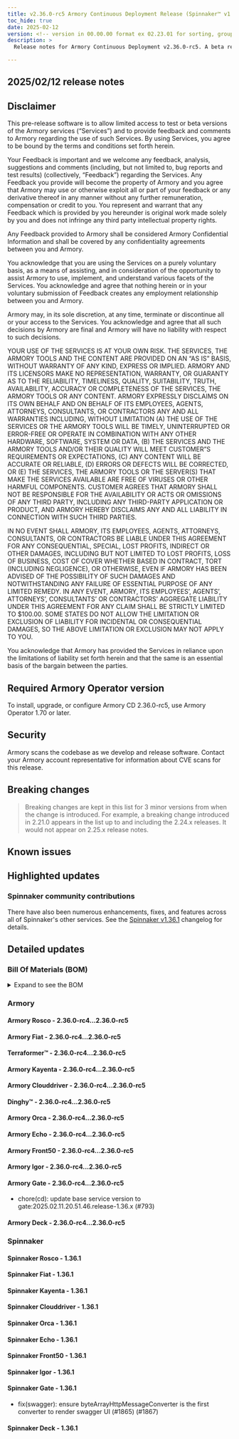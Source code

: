 ```yaml
---
title: v2.36.0-rc5 Armory Continuous Deployment Release (Spinnaker™ v1.36.1)
toc_hide: true
date: 2025-02-12
version: <!-- version in 00.00.00 format ex 02.23.01 for sorting, grouping -->
description: >
  Release notes for Armory Continuous Deployment v2.36.0-rc5. A beta release is not meant for installation in production environments.

---
```


## 2025/02/12 release notes

## Disclaimer

This pre-release software is to allow limited access to test or beta versions of the Armory services (“Services”) and to provide feedback and comments to Armory regarding the use of such Services. By using Services, you agree to be bound by the terms and conditions set forth herein.

Your Feedback is important and we welcome any feedback, analysis, suggestions and comments (including, but not limited to, bug reports and test results) (collectively, “Feedback”) regarding the Services. Any Feedback you provide will become the property of Armory and you agree that Armory may use or otherwise exploit all or part of your feedback or any derivative thereof in any manner without any further remuneration, compensation or credit to you. You represent and warrant that any Feedback which is provided by you hereunder is original work made solely by you and does not infringe any third party intellectual property rights.

Any Feedback provided to Armory shall be considered Armory Confidential Information and shall be covered by any confidentiality agreements between you and Armory.

You acknowledge that you are using the Services on a purely voluntary basis, as a means of assisting, and in consideration of the opportunity to assist Armory to use, implement, and understand various facets of the Services. You acknowledge and agree that nothing herein or in your voluntary submission of Feedback creates any employment relationship between you and Armory.

Armory may, in its sole discretion, at any time, terminate or discontinue all or your access to the Services. You acknowledge and agree that all such decisions by Armory are final and Armory will have no liability with respect to such decisions.

YOUR USE OF THE SERVICES IS AT YOUR OWN RISK. THE SERVICES, THE ARMORY TOOLS AND THE CONTENT ARE PROVIDED ON AN “AS IS” BASIS, WITHOUT WARRANTY OF ANY KIND, EXPRESS OR IMPLIED. ARMORY AND ITS LICENSORS MAKE NO REPRESENTATION, WARRANTY, OR GUARANTY AS TO THE RELIABILITY, TIMELINESS, QUALITY, SUITABILITY, TRUTH, AVAILABILITY, ACCURACY OR COMPLETENESS OF THE SERVICES, THE ARMORY TOOLS OR ANY CONTENT. ARMORY EXPRESSLY DISCLAIMS ON ITS OWN BEHALF AND ON BEHALF OF ITS EMPLOYEES, AGENTS, ATTORNEYS, CONSULTANTS, OR CONTRACTORS ANY AND ALL WARRANTIES INCLUDING, WITHOUT LIMITATION (A) THE USE OF THE SERVICES OR THE ARMORY TOOLS WILL BE TIMELY, UNINTERRUPTED OR ERROR-FREE OR OPERATE IN COMBINATION WITH ANY OTHER HARDWARE, SOFTWARE, SYSTEM OR DATA, (B) THE SERVICES AND THE ARMORY TOOLS AND/OR THEIR QUALITY WILL MEET CUSTOMER”S REQUIREMENTS OR EXPECTATIONS, (C) ANY CONTENT WILL BE ACCURATE OR RELIABLE, (D) ERRORS OR DEFECTS WILL BE CORRECTED, OR (E) THE SERVICES, THE ARMORY TOOLS OR THE SERVER(S) THAT MAKE THE SERVICES AVAILABLE ARE FREE OF VIRUSES OR OTHER HARMFUL COMPONENTS. CUSTOMER AGREES THAT ARMORY SHALL NOT BE RESPONSIBLE FOR THE AVAILABILITY OR ACTS OR OMISSIONS OF ANY THIRD PARTY, INCLUDING ANY THIRD-PARTY APPLICATION OR PRODUCT, AND ARMORY HEREBY DISCLAIMS ANY AND ALL LIABILITY IN CONNECTION WITH SUCH THIRD PARTIES.

IN NO EVENT SHALL ARMORY, ITS EMPLOYEES, AGENTS, ATTORNEYS, CONSULTANTS, OR CONTRACTORS BE LIABLE UNDER THIS AGREEMENT FOR ANY CONSEQUENTIAL, SPECIAL, LOST PROFITS, INDIRECT OR OTHER DAMAGES, INCLUDING BUT NOT LIMITED TO LOST PROFITS, LOSS OF BUSINESS, COST OF COVER WHETHER BASED IN CONTRACT, TORT (INCLUDING NEGLIGENCE), OR OTHERWISE, EVEN IF ARMORY HAS BEEN ADVISED OF THE POSSIBILITY OF SUCH DAMAGES AND NOTWITHSTANDING ANY FAILURE OF ESSENTIAL PURPOSE OF ANY LIMITED REMEDY. IN ANY EVENT, ARMORY, ITS EMPLOYEES’, AGENTS’, ATTORNEYS’, CONSULTANTS’ OR CONTRACTORS’ AGGREGATE LIABILITY UNDER THIS AGREEMENT FOR ANY CLAIM SHALL BE STRICTLY LIMITED TO $100.00. SOME STATES DO NOT ALLOW THE LIMITATION OR EXCLUSION OF LIABILITY FOR INCIDENTAL OR CONSEQUENTIAL DAMAGES, SO THE ABOVE LIMITATION OR EXCLUSION MAY NOT APPLY TO YOU.

You acknowledge that Armory has provided the Services in reliance upon the limitations of liability set forth herein and that the same is an essential basis of the bargain between the parties.


## Required Armory Operator version

To install, upgrade, or configure Armory CD 2.36.0-rc5, use Armory Operator 1.70 or later.

## Security

Armory scans the codebase as we develop and release software. Contact your Armory account representative for information about CVE scans for this release.

## Breaking changes
<!-- Copy/paste from the previous version if there are recent ones. We can drop breaking changes after 3 minor versions. Add new ones from OSS and Armory. -->

> Breaking changes are kept in this list for 3 minor versions from when the change is introduced. For example, a breaking change introduced in 2.21.0 appears in the list up to and including the 2.24.x releases. It would not appear on 2.25.x release notes.

## Known issues
<!-- Copy/paste known issues from the previous version if they're not fixed. Add new ones from OSS and Armory. If there aren't any issues, state that so readers don't think we forgot to fill out this section. -->

## Highlighted updates

<!--
Each item category (such as UI) under here should be an h3 (###). List the following info that service owners should be able to provide:
- Major changes or new features we want to call out for Armory and OSS. Changes should be grouped under end user understandable sections. For example, instead of Deck, use UI. Instead of Fiat, use Permissions.
- Fixes to any known issues from previous versions that we have in release notes. These can all be grouped under a Fixed issues H3.
-->




###  Spinnaker community contributions

There have also been numerous enhancements, fixes, and features across all of Spinnaker's other services. See the
[Spinnaker v1.36.1](https://www.spinnaker.io/changelogs/1.36.1-changelog/) changelog for details.

## Detailed updates

### Bill Of Materials (BOM)

<details><summary>Expand to see the BOM</summary>
<pre class="highlight">
<code>artifactSources:
  dockerRegistry: docker.io/armory
dependencies:
  redis:
    commit: null
    version: 2:2.8.4-2
services:
  clouddriver:
    commit: e52a253da499f54ea951d46472ee20ada1326d1a
    version: 2.36.0-rc5
  deck:
    commit: da852d30ae5d29448b8546c3a55e799ef08bec8a
    version: 2.36.0-rc5
  dinghy:
    commit: 50041173d1a043493409059e7fa5d7a1a80fb553
    version: 2.36.0-rc5
  echo:
    commit: 4c2efbbb9e57b64a1a4fa85aef8eeccc8aaa80a7
    version: 2.36.0-rc5
  fiat:
    commit: bd424d60f055e6694aeaf74af5b92862932b09c3
    version: 2.36.0-rc5
  front50:
    commit: 9e2606c2d386d00b18b76104564b6467ea2010d3
    version: 2.36.0-rc5
  gate:
    commit: cc3f1b3059533feb0bc770eebde4f2c0714c7800
    version: 2.36.0-rc5
  igor:
    commit: c5540e0bfe83bb87fa8896c7c7924113c17453b4
    version: 2.36.0-rc5
  kayenta:
    commit: 1dab7bb6f4156bdf7f15ef74722139e07ceb4581
    version: 2.36.0-rc5
  monitoring-daemon:
    commit: null
    version: 2.26.0
  monitoring-third-party:
    commit: null
    version: 2.26.0
  orca:
    commit: 9fa8bf04e3b5882c0b03d0309684ef0cd00a64c0
    version: 2.36.0-rc5
  rosco:
    commit: 80f1885bcd93da023fdb858d563cc24ccadce276
    version: 2.36.0-rc5
  terraformer:
    commit: 9756bee07eaabbb25b54812996314c22554ec1c0
    version: 2.36.0-rc5
timestamp: "2025-02-12 14:24:22"
version: 2.36.0-rc5
</code>
</pre>
</details>

### Armory


#### Armory Rosco - 2.36.0-rc4...2.36.0-rc5


#### Armory Fiat - 2.36.0-rc4...2.36.0-rc5


#### Terraformer™ - 2.36.0-rc4...2.36.0-rc5


#### Armory Kayenta - 2.36.0-rc4...2.36.0-rc5


#### Armory Clouddriver - 2.36.0-rc4...2.36.0-rc5


#### Dinghy™ - 2.36.0-rc4...2.36.0-rc5


#### Armory Orca - 2.36.0-rc4...2.36.0-rc5


#### Armory Echo - 2.36.0-rc4...2.36.0-rc5


#### Armory Front50 - 2.36.0-rc4...2.36.0-rc5


#### Armory Igor - 2.36.0-rc4...2.36.0-rc5


#### Armory Gate - 2.36.0-rc4...2.36.0-rc5

  - chore(cd): update base service version to gate:2025.02.11.20.51.46.release-1.36.x (#793)

#### Armory Deck - 2.36.0-rc4...2.36.0-rc5



### Spinnaker


#### Spinnaker Rosco - 1.36.1


#### Spinnaker Fiat - 1.36.1


#### Spinnaker Kayenta - 1.36.1


#### Spinnaker Clouddriver - 1.36.1


#### Spinnaker Orca - 1.36.1


#### Spinnaker Echo - 1.36.1


#### Spinnaker Front50 - 1.36.1


#### Spinnaker Igor - 1.36.1


#### Spinnaker Gate - 1.36.1

  - fix(swagger): ensure byteArrayHttpMessageConverter is the first converter to render swagger UI (#1865) (#1867)

#### Spinnaker Deck - 1.36.1



